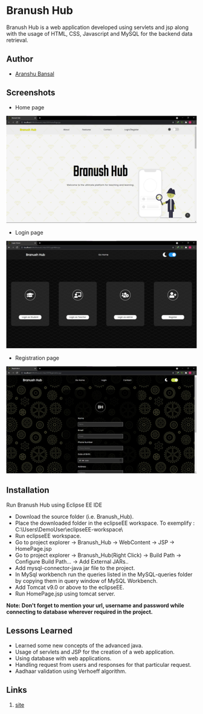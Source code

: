 # Branush Hub

Branush Hub is a web application developed using servlets and jsp along with the usage of HTML, CSS, Javascript and MySQL for the backend data retrieval.

## Author

- [Aranshu Bansal](https://github.com/Aranshu)

## Screenshots

- Home page

![App Screenshot](https://github.com/Aranshu/Java-Branush-Hub/blob/master/media/home_page.jpg)

- Login page

![App Screenshot](https://github.com/Aranshu/Java-Branush-Hub/blob/master/media/login.jpg)

- Registration page

![App Screenshot](https://github.com/Aranshu/Java-Branush-Hub/blob/master/media/Register.jpg)

## Installation

Run Branush Hub using Eclipse EE IDE

- Download the source folder (i.e. Branush_Hub).
- Place the downloaded folder in the eclipseEE workspace.
  To exemplify : C:\Users\DemoUser\eclipseEE-workspace\
- Run eclipseEE workspace.
- Go to project explorer -> Branush_Hub -> WebContent -> JSP -> HomePage.jsp
- Go to project explorer -> Branush_Hub(Right Click) -> Build Path -> Configure Build Path... -> Add External JARs..
- Add mysql-connector-java jar file to the project.
- In MySql workbench run the queries listed in the MySQL-queries folder by copying them in query window of MySQL Workbench.
- Add Tomcat v9.0 or above to the eclipseEE.
- Run HomePage.jsp using tomcat server.

**Note: Don't forget to mention your url, username and password while connecting to database wherever required in the project.**

## Lessons Learned

- Learned some new concepts of the advanced java.
- Usage of servlets and JSP for the creation of a web application.
- Using database with web applications.
- Handling request from users and responses for that particular request.
- Aadhaar validation using Verhoeff algorithm.

## Links
1. [site](https://aranshu.github.io/Java-Branush-Hub/)

